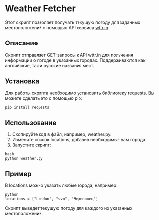# Weather Fetcher
Этот скрипт позволяет получать текущую погоду для заданных местоположений с помощью API сервиса [wttr.in](https://wttr.in).

## Описание

Скрипт отправляет GET-запросы к API wttr.in для получения информации о погоде в указанных городах. Поддерживаются как английские, так и русские названия мест.

## Установка

Для работы скрипта необходимо установить библиотеку requests. Вы можете сделать это с помощью pip:

```bash
pip install requests
```
## Использование

1. Скопируйте код в файл, например, weather.py.
2. Измените список locations, добавив необходимые вам города.
3. Запустите скрипт:
```
bash
python weather.py
```
## Пример

В locations можно указать любые города, например:
```
python
locations = ["London", "svo", "Череповец"]
```
Скрипт выведет текущую погоду для каждого из указанных местоположений.
